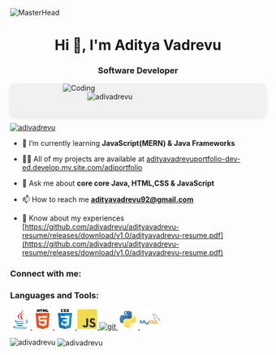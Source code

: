 ![MasterHead](https://visme.co/blog/wp-content/uploads/powerpoint-animation-how-to-add-animation-to-powerpoint.gif)

<h1 align="center">Hi 👋, I'm Aditya Vadrevu</h1>
<h3 align="center">Software Developer</h3>

<img align="right" alt="Coding" width="400" src="https://miro.medium.com/v2/resize:fit:679/1*yw0TnheAGN-LPneDaTlaxw.gif">

<div style="background-color: #f0f0f0; padding: 10px; border-radius: 10px; box-shadow: 0 4px 8px rgba(0, 0, 0, 0.1);">
    <img src="https://komarev.com/ghpvc/?username=adivadrevu&label=Profile%20views&color=0e75b6&style=flat" alt="adivadrevu" style="width: 200px; height: auto; display: block; margin: 0 auto;">
    <p style="text-align: center; font-size: 20px; color: #333; margin-top: 10px;"></p>
</div>

<p align="left"> <a href="https://github.com/ryo-ma/github-profile-trophy"><img src="https://github-profile-trophy.vercel.app/?username=adivadrevu" alt="adivadrevu" /></a> </p>

- 🌱 I’m currently learning **JavaScript(MERN) & Java Frameworks**

- 👨‍💻 All of my projects are available at [adityavadrevuportfolio-dev-ed.develop.my.site.com/adiportfolio](adityavadrevuportfolio-dev-ed.develop.my.site.com/adiportfolio)

- 💬 Ask me about **core core Java, HTML,CSS & JavaScript**

- 📫 How to reach me **adityavadrevu92@gmail.com**

- 📄 Know about my experiences [https://github.com/adivadrevu/adityavadrevu-resume/releases/download/v1.0/adityavadrevu-resume.pdf](https://github.com/adivadrevu/adityavadrevu-resume/releases/download/v1.0/adityavadrevu-resume.pdf)

<h3 align="left">Connect with me:</h3>
<p align="left">
</p>

<h3 align="left">Languages and Tools:</h3>
<p align="left"> 
  <a href="https://www.java.com" target="_blank" rel="noreferrer"> <img src="https://raw.githubusercontent.com/devicons/devicon/master/icons/java/java-original.svg" alt="java" width="40" height="40"/> </a> 
  <a href="https://www.w3.org/html/" target="_blank" rel="noreferrer"> <img src="https://raw.githubusercontent.com/devicons/devicon/master/icons/html5/html5-original-wordmark.svg" alt="html5" width="40" height="40"/> </a> 
  <a href="https://www.w3schools.com/css/" target="_blank" rel="noreferrer"> <img src="https://raw.githubusercontent.com/devicons/devicon/master/icons/css3/css3-original-wordmark.svg" alt="css3" width="40" height="40"/> </a> 
  <a href="https://developer.mozilla.org/en-US/docs/Web/JavaScript" target="_blank" rel="noreferrer"> <img src="https://raw.githubusercontent.com/devicons/devicon/master/icons/javascript/javascript-original.svg" alt="javascript" width="40" height="40"/> </a> 
  <a href="https://git-scm.com/" target="_blank" rel="noreferrer"> <img src="https://www.vectorlogo.zone/logos/git-scm/git-scm-icon.svg" alt="git" width="40" height="40"/> </a> 
  <a href="https://www.python.org" target="_blank" rel="noreferrer"> <img src="https://raw.githubusercontent.com/devicons/devicon/master/icons/python/python-original.svg" alt="python" width="40" height="40"/> </a> 
  <a href="https://www.mysql.com/" target="_blank" rel="noreferrer"> <img src="https://raw.githubusercontent.com/devicons/devicon/master/icons/mysql/mysql-original-wordmark.svg" alt="mysql" width="40" height="40"/> </a> 
</p>

<p><img align="left" src="https://github-readme-stats.vercel.app/api/top-langs?username=adivadrevu&show_icons=true&locale=en&layout=compact" alt="adivadrevu" /></p>

<p>&nbsp;<img align="center" src="https://github-readme-stats.vercel.app/api?username=adivadrevu&show_icons=true&locale=en" alt="adivadrevu" /></p>
